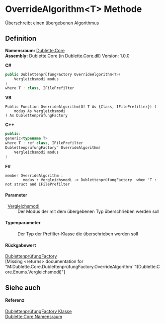 # OverrideAlgorithm&lt;T&gt; Methode


Überschreibt einen übergebenen Algorithmus



## Definition
**Namensraum:** <a href="N_Dublette_Core.md">Dublette.Core</a>  
**Assembly:** Dublette.Core (in Dublette.Core.dll) Version: 1.0.0

**C#**
``` C#
public DublettenprüfungFactory OverrideAlgorithm<T>(
	Vergleichsmodi modus
)
where T : class, IFilePrefilter

```
**VB**
``` VB
Public Function OverrideAlgorithm(Of T As {Class, IFilePrefilter}) ( 
	modus As Vergleichsmodi
) As DublettenprüfungFactory
```
**C++**
``` C++
public:
generic<typename T>
where T : ref class, IFilePrefilter
DublettenprüfungFactory^ OverrideAlgorithm(
	Vergleichsmodi modus
)
```
**F#**
``` F#
member OverrideAlgorithm : 
        modus : Vergleichsmodi -> DublettenprüfungFactory  when 'T : not struct and IFilePrefilter
```



#### Parameter
<dl><dt>  <a href="T_Dublette_Core_Enums_Vergleichsmodi.md">Vergleichsmodi</a></dt><dd>Der Modus der mit dem übergebenen Typ überschrieben werden soll</dd></dl>

#### Typenparameter
<dl><dt /><dd>Der Typ der Prefilter-Klasse die überschrieben werden soll</dd></dl>

#### Rückgabewert
<a href="T_Dublette_Core_DublettenprüfungFactory.md">DublettenprüfungFactory</a>  
\[Missing &lt;returns&gt; documentation for "M:Dublette.Core.DublettenprüfungFactory.OverrideAlgorithm``1(Dublette.Core.Enums.Vergleichsmodi)"\]

## Siehe auch


#### Referenz
<a href="T_Dublette_Core_DublettenprüfungFactory.md">DublettenprüfungFactory Klasse</a>  
<a href="N_Dublette_Core.md">Dublette.Core Namensraum</a>  
